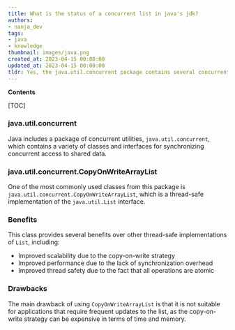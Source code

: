 ```yaml
---
title: What is the status of a concurrent list in java's jdk?
authors:
- nanja_dev
tags:
- java
- knowledge
thumbnail: images/java.png
created_at: 2023-04-15 00:00:00
updated_at: 2023-04-15 00:00:00
tldr: Yes, the java.util.concurrent package contains several concurrent List implementations, such as ConcurrentLinkedQueue, CopyOnWriteArrayList, and ConcurrentSkipListSet.
---
```


**Contents**

[TOC]

### java.util.concurrent
Java includes a package of concurrent utilities, `java.util.concurrent`, which contains a variety of classes and interfaces for synchronizing concurrent access to shared data.

### java.util.concurrent.CopyOnWriteArrayList
One of the most commonly used classes from this package is `java.util.concurrent.CopyOnWriteArrayList`, which is a thread-safe implementation of the `java.util.List` interface.

### Benefits
This class provides several benefits over other thread-safe implementations of `List`, including:
- Improved scalability due to the copy-on-write strategy
- Improved performance due to the lack of synchronization overhead
- Improved thread safety due to the fact that all operations are atomic

### Drawbacks
The main drawback of using `CopyOnWriteArrayList` is that it is not suitable for applications that require frequent updates to the list, as the copy-on-write strategy can be expensive in terms of time and memory.
